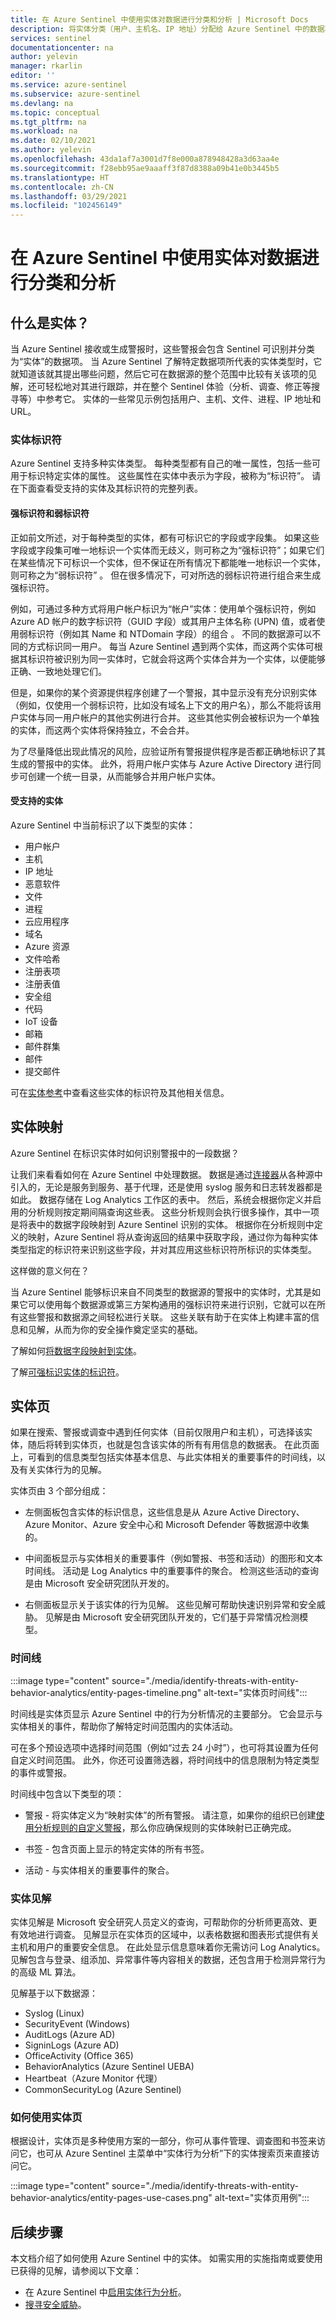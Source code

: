 ```yaml
---
title: 在 Azure Sentinel 中使用实体对数据进行分类和分析 | Microsoft Docs
description: 将实体分类（用户、主机名、IP 地址）分配给 Azure Sentinel 中的数据项，并使用这些分类来比较、分析和关联来自多个源的数据。
services: sentinel
documentationcenter: na
author: yelevin
manager: rkarlin
editor: ''
ms.service: azure-sentinel
ms.subservice: azure-sentinel
ms.devlang: na
ms.topic: conceptual
ms.tgt_pltfrm: na
ms.workload: na
ms.date: 02/10/2021
ms.author: yelevin
ms.openlocfilehash: 43da1af7a3001d7f8e000a878948428a3d63aa4e
ms.sourcegitcommit: f28ebb95ae9aaaff3f87d8388a09b41e0b3445b5
ms.translationtype: HT
ms.contentlocale: zh-CN
ms.lasthandoff: 03/29/2021
ms.locfileid: "102456149"
---
```

# <a name="classify-and-analyze-data-using-entities-in-azure-sentinel"></a>在 Azure Sentinel 中使用实体对数据进行分类和分析

## <a name="what-are-entities"></a>什么是实体？

当 Azure Sentinel 接收或生成警报时，这些警报会包含 Sentinel 可识别并分类为“实体”的数据项。 当 Azure Sentinel 了解特定数据项所代表的实体类型时，它就知道该就其提出哪些问题，然后它可在数据源的整个范围中比较有关该项的见解，还可轻松地对其进行跟踪，并在整个 Sentinel 体验（分析、调查、修正等搜寻等）中参考它。 实体的一些常见示例包括用户、主机、文件、进程、IP 地址和 URL。

### <a name="entity-identifiers"></a>实体标识符

Azure Sentinel 支持多种实体类型。 每种类型都有自己的唯一属性，包括一些可用于标识特定实体的属性。 这些属性在实体中表示为字段，被称为“标识符”。 请在下面查看受支持的实体及其标识符的完整列表。

#### <a name="strong-and-weak-identifiers"></a>强标识符和弱标识符

正如前文所述，对于每种类型的实体，都有可标识它的字段或字段集。 如果这些字段或字段集可唯一地标识一个实体而无歧义，则可称之为“强标识符”；如果它们在某些情况下可标识一个实体，但不保证在所有情况下都能唯一地标识一个实体，则可称之为“弱标识符” 。 但在很多情况下，可对所选的弱标识符进行组合来生成强标识符。

例如，可通过多种方式将用户帐户标识为“帐户”实体：使用单个强标识符，例如 Azure AD 帐户的数字标识符（GUID 字段）或其用户主体名称 (UPN) 值，或者使用弱标识符（例如其 Name 和 NTDomain 字段）的组合      。 不同的数据源可以不同的方式标识同一用户。 每当 Azure Sentinel 遇到两个实体，而这两个实体可根据其标识符被识别为同一实体时，它就会将这两个实体合并为一个实体，以便能够正确、一致地处理它们。

但是，如果你的某个资源提供程序创建了一个警报，其中显示没有充分识别实体（例如，仅使用一个弱标识符，比如没有域名上下文的用户名），那么不能将该用户实体与同一用户帐户的其他实例进行合并。 这些其他实例会被标识为一个单独的实体，而这两个实体将保持独立，不会合并。

为了尽量降低出现此情况的风险，应验证所有警报提供程序是否都正确地标识了其生成的警报中的实体。 此外，将用户帐户实体与 Azure Active Directory 进行同步可创建一个统一目录，从而能够合并用户帐户实体。

#### <a name="supported-entities"></a>受支持的实体

Azure Sentinel 中当前标识了以下类型的实体：

- 用户帐户
- 主机
- IP 地址
- 恶意软件
- 文件
- 进程
- 云应用程序
- 域名
- Azure 资源
- 文件哈希
- 注册表项
- 注册表值
- 安全组
- 代码
- IoT 设备
- 邮箱
- 邮件群集
- 邮件
- 提交邮件

可在[实体参考](entities-reference.md)中查看这些实体的标识符及其他相关信息。

## <a name="entity-mapping"></a>实体映射

Azure Sentinel 在标识实体时如何识别警报中的一段数据？

让我们来看看如何在 Azure Sentinel 中处理数据。 数据是通过[连接器](connect-data-sources.md)从各种源中引入的，无论是服务到服务、基于代理，还是使用 syslog 服务和日志转发器都是如此。 数据存储在 Log Analytics 工作区的表中。 然后，系统会根据你定义并启用的分析规则按定期间隔查询这些表。 这些分析规则会执行很多操作，其中一项是将表中的数据字段映射到 Azure Sentinel 识别的实体。 根据你在分析规则中定义的映射，Azure Sentinel 将从查询返回的结果中获取字段，通过你为每种实体类型指定的标识符来识别这些字段，并对其应用这些标识符所标识的实体类型。

这样做的意义何在？

当 Azure Sentinel 能够标识来自不同类型的数据源的警报中的实体时，尤其是如果它可以使用每个数据源或第三方架构通用的强标识符来进行识别，它就可以在所有这些警报和数据源之间轻松进行关联。 这些关联有助于在实体上构建丰富的信息和见解，从而为你的安全操作奠定坚实的基础。

了解如何[将数据字段映射到实体](map-data-fields-to-entities.md)。

了解[可强标识实体的标识符](entities-reference.md)。

## <a name="entity-pages"></a>实体页

如果在搜索、警报或调查中遇到任何实体（目前仅限用户和主机），可选择该实体，随后将转到实体页，也就是包含该实体的所有有用信息的数据表。 在此页面上，可看到的信息类型包括实体基本信息、与此实体相关的重要事件的时间线，以及有关实体行为的见解。

实体页由 3 个部分组成：

- 左侧面板包含实体的标识信息，这些信息是从 Azure Active Directory、Azure Monitor、Azure 安全中心和 Microsoft Defender 等数据源中收集的。

- 中间面板显示与实体相关的重要事件（例如警报、书签和活动）的图形和文本时间线。 活动是 Log Analytics 中的重要事件的聚合。 检测这些活动的查询是由 Microsoft 安全研究团队开发的。

- 右侧面板显示关于该实体的行为见解。 这些见解可帮助快速识别异常和安全威胁。 见解是由 Microsoft 安全研究团队开发的，它们基于异常情况检测模型。

### <a name="the-timeline"></a>时间线

:::image type="content" source="./media/identify-threats-with-entity-behavior-analytics/entity-pages-timeline.png" alt-text="实体页时间线":::

时间线是实体页显示 Azure Sentinel 中的行为分析情况的主要部分。 它会显示与实体相关的事件，帮助你了解特定时间范围内的实体活动。

可在多个预设选项中选择时间范围（例如“过去 24 小时”），也可将其设置为任何自定义时间范围。 此外，你还可设置筛选器，将时间线中的信息限制为特定类型的事件或警报。

时间线中包含以下类型的项：

- 警报 - 将实体定义为“映射实体”的所有警报。 请注意，如果你的组织已创建[使用分析规则的自定义警报](./tutorial-detect-threats-custom.md)，那么你应确保规则的实体映射已正确完成。

- 书签 - 包含页面上显示的特定实体的所有书签。

- 活动 - 与实体相关的重要事件的聚合。

### <a name="entity-insights"></a>实体见解

实体见解是 Microsoft 安全研究人员定义的查询，可帮助你的分析师更高效、更有效地进行调查。 见解显示在实体页的区域中，以表格数据和图表形式提供有关主机和用户的重要安全信息。 在此处显示信息意味着你无需访问 Log Analytics。 见解包含与登录、组添加、异常事件等内容相关的数据，还包含用于检测异常行为的高级 ML 算法。

见解基于以下数据源：

- Syslog (Linux)
- SecurityEvent (Windows)
- AuditLogs (Azure AD)
- SigninLogs (Azure AD)
- OfficeActivity (Office 365)
- BehaviorAnalytics (Azure Sentinel UEBA)
- Heartbeat（Azure Monitor 代理）
- CommonSecurityLog (Azure Sentinel)

### <a name="how-to-use-entity-pages"></a>如何使用实体页

根据设计，实体页是多种使用方案的一部分，你可从事件管理、调查图和书签来访问它，也可从 Azure Sentinel 主菜单中“实体行为分析”下的实体搜索页来直接访问它。

:::image type="content" source="./media/identify-threats-with-entity-behavior-analytics/entity-pages-use-cases.png" alt-text="实体页用例":::

## <a name="next-steps"></a>后续步骤

本文档介绍了如何使用 Azure Sentinel 中的实体。 如需实用的实施指南或要使用已获得的见解，请参阅以下文章：

- 在 Azure Sentinel 中[启用实体行为分析](./enable-entity-behavior-analytics.md)。
- [搜寻安全威胁](./hunting.md)。
